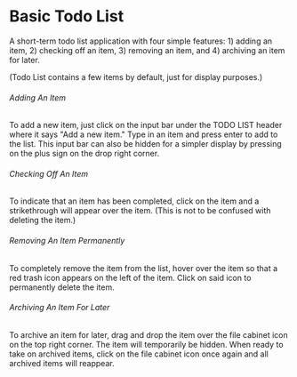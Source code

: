 # Basic Todo List

A short-term todo list application with four simple features: 1) adding an item, 2) checking off an item, 3) removing an item, and 4) archiving an item for later. 

(Todo List contains a few items by default, just for display purposes.)


###### Adding An Item
To add a new item, just click on the input bar under the TODO LIST header where it says "Add a new item." Type in an item and press enter to add to the list. This input bar can also be hidden for a simpler display by pressing on the plus sign on the drop right corner.

###### Checking Off An Item
To indicate that an item has been completed, click on the item and a strikethrough will appear over the item. (This is not to be confused with deleting the item.)

###### Removing An Item Permanently
To completely remove the item from the list, hover over the item so that a red trash icon appears on the left of the item. Click on said icon to permanently delete the item.

###### Archiving An Item For Later
To archive an item for later, drag and drop the item over the file cabinet icon on the top right corner. The item will temporarily be hidden. When ready to take on archived items, click on the file cabinet icon once again and all archived items will reappear.
